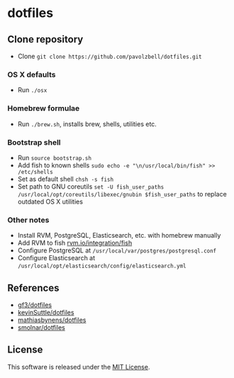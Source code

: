 # dotfiles

## Clone repository

* Clone `git clone https://github.com/pavolzbell/dotfiles.git`

### OS X defaults

* Run `./osx`

### Homebrew formulae

* Run `./brew.sh`, installs brew, shells, utilities etc.

### Bootstrap shell

* Run `source bootstrap.sh`
* Add fish to known shells `sudo echo -e "\n/usr/local/bin/fish" >> /etc/shells`
* Set as default shell `chsh -s fish`
* Set path to GNU coreutils `set -U fish_user_paths /usr/local/opt/coreutils/libexec/gnubin $fish_user_paths` to replace outdated OS X utilities

### Other notes

* Install RVM, PostgreSQL, Elasticsearch, etc. with homebrew manually
* Add RVM to fish [rvm.io/integration/fish](https://rvm.io/integration/fish)
* Configure PostgreSQL at `/usr/local/var/postgres/postgresql.conf`
* Configure Elasticsearch at `/usr/local/opt/elasticsearch/config/elasticsearch.yml`

## References

* [gf3/dotfiles](https://github.com/gf3/dotfiles)
* [kevinSuttle/dotfiles](https://github.com/kevinSuttle/dotfiles)
* [mathiasbynens/dotfiles](https://github.com/mathiasbynens/dotfiles)
* [smolnar/dotfiles](https://github.com/smolnar/dotfiles)

## License

This software is released under the [MIT License](LICENSE.md).

